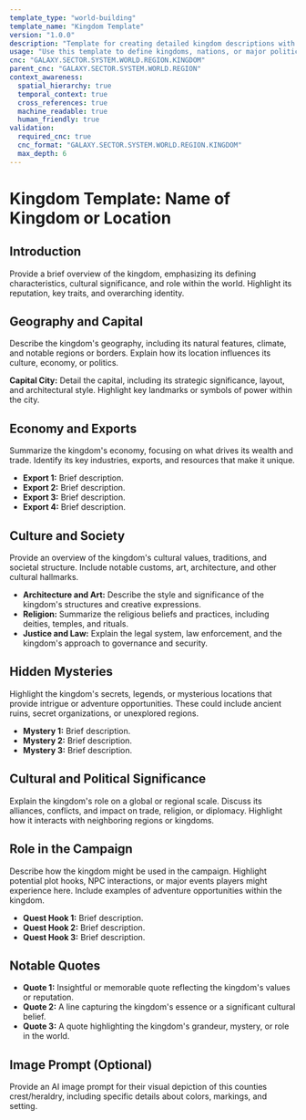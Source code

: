 ```yaml
---
template_type: "world-building"
template_name: "Kingdom Template"
version: "1.0.0"
description: "Template for creating detailed kingdom descriptions with cultural and political significance"
usage: "Use this template to define kingdoms, nations, or major political entities within a world"
cnc: "GALAXY.SECTOR.SYSTEM.WORLD.REGION.KINGDOM"
parent_cnc: "GALAXY.SECTOR.SYSTEM.WORLD.REGION"
context_awareness:
  spatial_hierarchy: true
  temporal_context: true
  cross_references: true
  machine_readable: true
  human_friendly: true
validation:
  required_cnc: true
  cnc_format: "GALAXY.SECTOR.SYSTEM.WORLD.REGION.KINGDOM"
  max_depth: 6
---
```


# Kingdom Template: Name of Kingdom or Location

## Introduction
Provide a brief overview of the kingdom, emphasizing its defining characteristics, cultural significance, and role within the world. Highlight its reputation, key traits, and overarching identity.

## Geography and Capital
Describe the kingdom's geography, including its natural features, climate, and notable regions or borders. Explain how its location influences its culture, economy, or politics.

**Capital City:** Detail the capital, including its strategic significance, layout, and architectural style. Highlight key landmarks or symbols of power within the city.

## Economy and Exports
Summarize the kingdom's economy, focusing on what drives its wealth and trade. Identify its key industries, exports, and resources that make it unique.

- **Export 1:** Brief description.
- **Export 2:** Brief description.
- **Export 3:** Brief description.
- **Export 4:** Brief description.

## Culture and Society
Provide an overview of the kingdom's cultural values, traditions, and societal structure. Include notable customs, art, architecture, and other cultural hallmarks.

- **Architecture and Art:** Describe the style and significance of the kingdom's structures and creative expressions.
- **Religion:** Summarize the religious beliefs and practices, including deities, temples, and rituals.
- **Justice and Law:** Explain the legal system, law enforcement, and the kingdom's approach to governance and security.

## Hidden Mysteries
Highlight the kingdom's secrets, legends, or mysterious locations that provide intrigue or adventure opportunities. These could include ancient ruins, secret organizations, or unexplored regions.

- **Mystery 1:** Brief description.
- **Mystery 2:** Brief description.
- **Mystery 3:** Brief description.

## Cultural and Political Significance
Explain the kingdom's role on a global or regional scale. Discuss its alliances, conflicts, and impact on trade, religion, or diplomacy. Highlight how it interacts with neighboring regions or kingdoms.

## Role in the Campaign
Describe how the kingdom might be used in the campaign. Highlight potential plot hooks, NPC interactions, or major events players might experience here. Include examples of adventure opportunities within the kingdom.

- **Quest Hook 1:** Brief description.
- **Quest Hook 2:** Brief description.
- **Quest Hook 3:** Brief description.

## Notable Quotes
- **Quote 1:** Insightful or memorable quote reflecting the kingdom's values or reputation.
- **Quote 2:** A line capturing the kingdom's essence or a significant cultural belief.
- **Quote 3:** A quote highlighting the kingdom's grandeur, mystery, or role in the world.

## Image Prompt (Optional)
Provide an AI image prompt for their visual depiction of this counties crest/heraldry, including specific details about colors, markings, and setting.
